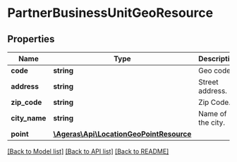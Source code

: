 # PartnerBusinessUnitGeoResource

## Properties
Name | Type | Description | Notes
------------ | ------------- | ------------- | -------------
**code** | **string** | Geo code. | [optional] 
**address** | **string** | Street address. | [optional] 
**zip_code** | **string** | Zip Code. | [optional] 
**city_name** | **string** | Name of the city. | [optional] 
**point** | [**\Ageras\Api\LocationGeoPointResource**](LocationGeoPointResource.md) |  | [optional] 

[[Back to Model list]](../README.md#documentation-for-models) [[Back to API list]](../README.md#documentation-for-api-endpoints) [[Back to README]](../README.md)


